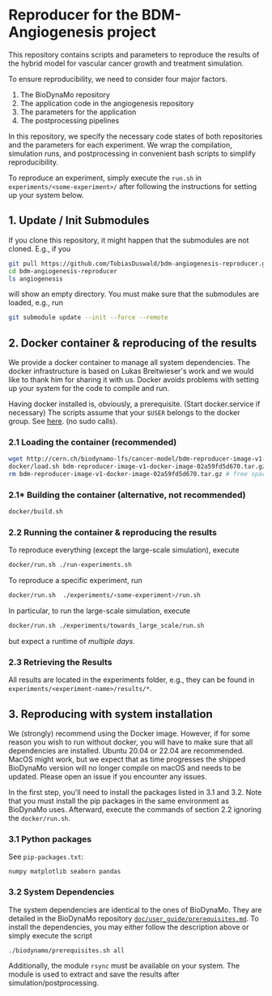 # Reproducer for the BDM-Angiogenesis project

This repository contains scripts and parameters to reproduce the results of the
hybrid model for vascular cancer growth and treatment simulation. 

To ensure reproducibility, we need to consider four major factors. 
1. The BioDynaMo repository
2. The application code in the angiogenesis repository
3. The parameters for the application
4. The postprocessing pipelines

In this repository, we specify the necessary code states of both repositories
and the parameters for each experiment. We wrap the compilation, simulation
runs, and postprocessing in convenient bash scripts to simplify reproducibility.

To reproduce an experiment, simply execute the `run.sh` in 
`experiments/<some-experiment>/` after following the instructions for setting
up your system below.

## 1. Update / Init Submodules

If you clone this repository, it might happen that the submodules are not
cloned. E.g., if you
```bash
git pull https://github.com/TobiasDuswald/bdm-angiogenesis-reproducer.git
cd bdm-angiogenesis-reproducer
ls angiogenesis
```
will show an empty directory. You must make sure that the submodules are loaded,
e.g., run
```bash
git submodule update --init --force --remote
```

## 2. Docker container & reproducing of the results

We provide a docker container to manage all system dependencies. The docker
infrastructure is based on Lukas Breitwieser's work and we would like to thank
him for sharing it with us. Docker avoids
problems with setting up your system for the code to compile and run.

Having docker installed is, obviously, a prerequisite.
(Start docker.service if necessary)
The scripts assume that your `$USER` belongs to the docker
group. See [here](https://docs.docker.com/engine/install/linux-postinstall/).
(no sudo calls).

### 2.1 Loading the container (recommended)

```bash
wget http://cern.ch/biodynamo-lfs/cancer-model/bdm-reproducer-image-v1-docker-image-02a59fd5d670.tar.gz
docker/load.sh bdm-reproducer-image-v1-docker-image-02a59fd5d670.tar.gz
rm bdm-reproducer-image-v1-docker-image-02a59fd5d670.tar.gz # free space
```

### 2.1* Building the container (alternative, not recommended)

```bash
docker/build.sh
```

### 2.2 Running the container & reproducing the results

To reproduce everything (except the large-scale simulation), execute
```bash
docker/run.sh ./run-experiments.sh
```

To reproduce a specific experiment, run
```bash
docker/run.sh  ./experiments/<some-experiment>/run.sh
```
In particular, to run the large-scale simulation, execute 
```bash
docker/run.sh ./experiments/towards_large_scale/run.sh
```
but expect a runtime of *multiple days*.

### 2.3 Retrieving the Results

All results are located in the experiments folder, e.g., they can be found in
`experiments/<experiment-name>/results/*`.

## 3. Reproducing with system installation

We (strongly) recommend using the Docker image. However, if for some reason you
wish to run
without docker, you will have to make sure that all dependencies are installed.
Ubuntu 20.04 or 22.04 are recommended. MacOS might work, but we expect that as
time progresses the shipped BioDynaMo version will no longer compile on macOS
and needs to be updated. Please open an issue if you encounter any issues.

In the first step, you'll need to install the packages listed in 3.1 and 3.2.
Note that you must install the pip packages in the same environment as BioDynaMo
uses. Afterward, execute the commands of section 2.2 ignoring the
`docker/run.sh`.

### 3.1 Python packages

See `pip-packages.txt`:
```
numpy matplotlib seaborn pandas
```

### 3.2 System Dependencies

The system dependencies are identical to the ones of BioDynaMo.
They are detailed in the BioDynaMo repository
[`doc/user_guide/prerequisites.md`](https://github.com/BioDynaMo/biodynamo/blob/e327e53c4bec8f9a83d53562dbe6155bd43e032f/doc/user_guide/prerequisites.md).
To install the dependencies, you may either follow the description above 
or simply execute the script
```
./biodynamo/prerequisites.sh all
```
Additionally, the module `rsync` must be available on your system. The module
is used to extract and save the results after simulation/postprocessing.
